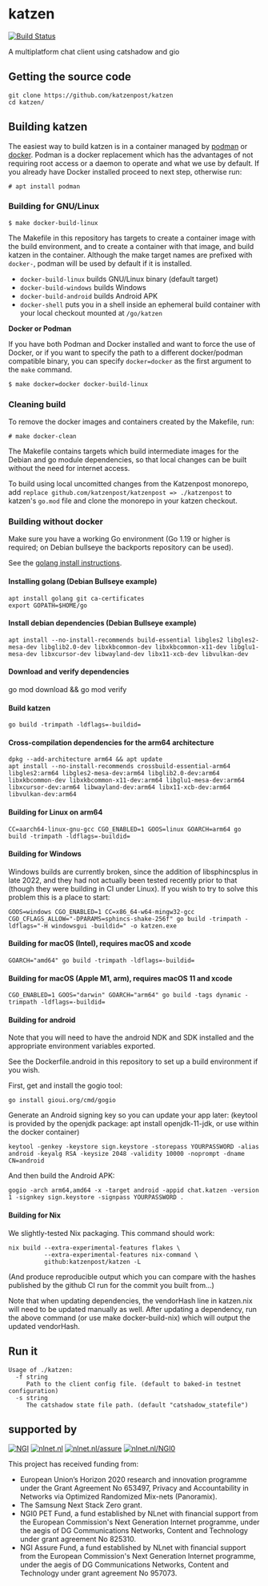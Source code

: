 katzen
=======

[![Build Status](https://github.com/katzenpost/katzen/actions/workflows/go.yml/badge.svg?branch=main)](https://github.com/katzenpost/katzen/actions/workflows/go.yml)

A multiplatform chat client using catshadow and gio

## Getting the source code

    git clone https://github.com/katzenpost/katzen
    cd katzen/

## Building katzen

The easiest way to build katzen is in a container managed by
[podman](https://podman.io/) or
[docker](https://en.wikipedia.org/wiki/Docker_(software)). Podman is a docker
replacement which has the advantages of not requiring root access or a daemon to
operate and what we use by default. If you already have Docker installed proceed
to next step, otherwise run:

```
# apt install podman
```

### Building for GNU/Linux

```
$ make docker-build-linux
```

The Makefile in this repository has targets to create a container image with the
build environment, and to create a container with that image, and build katzen
in the container. Although the make target names are prefixed with `docker-`,
podman will be used by default if it is installed. 

- `docker-build-linux` builds GNU/Linux binary (default target)
- `docker-build-windows` builds Windows
- `docker-build-android` builds Android APK
- `docker-shell` puts you in a shell inside an ephemeral build container with your local
checkout mounted at `/go/katzen`

**Docker or Podman**

If you have both Podman and Docker installed and want to force the use of
Docker, or if you want to specify the path to a different docker/podman
compatible binary, you can specify `docker=docker` as the first argument to the
`make` command. 

```
$ make docker=docker docker-build-linux
```

### Cleaning build

To remove the docker images and containers created by the Makefile, run: 

```
# make docker-clean
```

The Makefile contains targets which build intermediate images for the Debian 
and go module dependencies, so that local changes can be built without the 
need for internet access.

To build using local uncomitted changes from the Katzenpost monorepo, add
`replace github.com/katzenpost/katzenpost => ./katzenpost` to katzen's `go.mod`
file and clone the monorepo in your katzen checkout.

### Building without docker

Make sure you have a working Go environment (Go 1.19 or higher is required;
on Debian bullseye the backports repository can be used).

See the [golang install instructions](http://golang.org/doc/install.html).

#### Installing golang (Debian Bullseye example)

    apt install golang git ca-certificates
    export GOPATH=$HOME/go

#### Install debian dependencies (Debian Bullseye example)

    apt install --no-install-recommends build-essential libgles2 libgles2-mesa-dev libglib2.0-dev libxkbcommon-dev libxkbcommon-x11-dev libglu1-mesa-dev libxcursor-dev libwayland-dev libx11-xcb-dev libvulkan-dev

#### Download and verify dependencies

   go mod download && go mod verify

#### Build katzen

    go build -trimpath -ldflags=-buildid=

#### Cross-compilation dependencies for the arm64 architecture

    dpkg --add-architecture arm64 && apt update
    apt install --no-install-recommends crossbuild-essential-arm64 libgles2:arm64 libgles2-mesa-dev:arm64 libglib2.0-dev:arm64 libxkbcommon-dev libxkbcommon-x11-dev:arm64 libglu1-mesa-dev:arm64 libxcursor-dev:arm64 libwayland-dev:arm64 libx11-xcb-dev:arm64 libvulkan-dev:arm64

#### Building for Linux on arm64

    CC=aarch64-linux-gnu-gcc CGO_ENABLED=1 GOOS=linux GOARCH=arm64 go build -trimpath -ldflags=-buildid=

#### Building for Windows

Windows builds are currently broken, since the addition of libsphincsplus in
late 2022, and they had not actually been tested recently prior to that (though
they were building in CI under Linux). If you wish to try to solve this problem
this is a place to start:

    GOOS=windows CGO_ENABLED=1 CC=x86_64-w64-mingw32-gcc CGO_CFLAGS_ALLOW="-DPARAMS=sphincs-shake-256f" go build -trimpath -ldflags="-H windowsgui -buildid=" -o katzen.exe

#### Building for macOS (Intel), requires macOS and xcode

    GOARCH="amd64" go build -trimpath -ldflags=-buildid=

#### Building for macOS (Apple M1, arm), requires macOS 11 and xcode

    CGO_ENABLED=1 GOOS="darwin" GOARCH="arm64" go build -tags dynamic -trimpath -ldflags=-buildid=

#### Building for android

Note that you will need to have the android NDK and SDK installed and the
appropriate environment variables exported.

See the Dockerfile.android in this repository to set up a build environment if you wish.

First, get and install the gogio tool:

    go install gioui.org/cmd/gogio

Generate an Android signing key so you can update your app later:
(keytool is provided by the openjdk package: apt install openjdk-11-jdk, or use within the docker container)

    keytool -genkey -keystore sign.keystore -storepass YOURPASSWORD -alias android -keyalg RSA -keysize 2048 -validity 10000 -noprompt -dname CN=android

And then build the Android APK:

    gogio -arch arm64,amd64 -x -target android -appid chat.katzen -version 1 -signkey sign.keystore -signpass YOURPASSWORD .

#### Building for Nix

We slightly-tested Nix packaging. This command should work:

    nix build --extra-experimental-features flakes \
              --extra-experimental-features nix-command \
              github:katzenpost/katzen -L

(And produce reproducible output which you can compare with the hashes
published by the github CI run for the commit you built from...)

Note that when updating dependencies, the vendorHash line in katzen.nix will need to be updated manually as well.
After updating a dependency, run the above command (or use make docker-build-nix) which will output the updated vendorHash.

## Run it

    Usage of ./katzen:
      -f string
         Path to the client config file. (default to baked-in testnet configuration)
      -s string
         The catshadow state file path. (default "catshadow_statefile")

## supported by

[![NGI](https://nlnet.nl/image/logos/EC.svg)](https://www.ngi.eu/about/)
[![nlnet.nl](https://nlnet.nl/logo/banner.svg)](https://nlnet.nl)
[![nlnet.nl/assure](https://nlnet.nl/image/logos/NGIAssure_tag.svg)](https://nlnet.nl/assure)
[![nlnet.nl/NGI0](https://nlnet.nl/image/logos/NGI0PET_tag.svg)](https://nlnet.nl/NGI0)

This project has received funding from:

* European Union’s Horizon 2020 research and innovation programme under the Grant Agreement No 653497, Privacy and Accountability in Networks via Optimized Randomized Mix-nets (Panoramix).
* The Samsung Next Stack Zero grant.
* NGI0 PET Fund, a fund established by NLnet with financial support from the European Commission's Next Generation Internet programme, under the aegis of DG Communications Networks, Content and Technology under grant agreement No 825310.
* NGI Assure Fund, a fund established by NLnet with financial support from the European Commission's Next Generation Internet programme, under the aegis of DG Communications Networks, Content and Technology under grant agreement No 957073.
